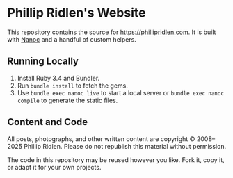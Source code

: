 # Phillip Ridlen's Website

This repository contains the source for <https://phillipridlen.com>.
It is built with [Nanoc](https://nanoc.app) and a handful of custom
helpers.

## Running Locally

1. Install Ruby 3.4 and Bundler.
2. Run `bundle install` to fetch the gems.
3. Use `bundle exec nanoc live` to start a local server or
   `bundle exec nanoc compile` to generate the static files.

## Content and Code

All posts, photographs, and other written content are copyright © 2008–2025
Phillip Ridlen. Please do not republish this material without permission.

The code in this repository may be reused however you like. Fork it, copy
it, or adapt it for your own projects.
